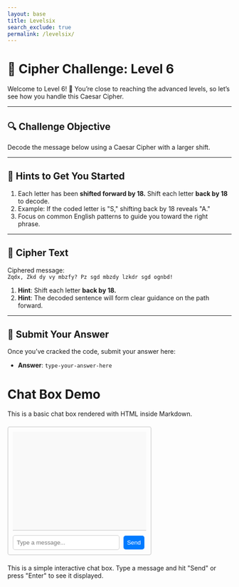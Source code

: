 ```yaml
---
layout: base 
title: Levelsix
search_exclude: true
permalink: /levelsix/
---
```


# 🔐 **Cipher Challenge: Level 6**

Welcome to Level 6! 🧩 You’re close to reaching the advanced levels, so let’s see how you handle this Caesar Cipher.

---

## 🔍 **Challenge Objective**

Decode the message below using a Caesar Cipher with a larger shift.

---

## 🧩 **Hints to Get You Started**

1. Each letter has been **shifted forward by 18.** Shift each letter **back by 18** to decode.
2. Example: If the coded letter is "S," shifting back by 18 reveals "A."
3. Focus on common English patterns to guide you toward the right phrase.

---

## 🔢 **Cipher Text**

Ciphered message:  
`Zqdx, Zkd dy vy mbzfy? Pz sgd mbzdy lzkdr sgd ognbd!`

1. **Hint**: Shift each letter **back by 18.**
2. **Hint**: The decoded sentence will form clear guidance on the path forward.

---

## 📝 **Submit Your Answer**

Once you’ve cracked the code, submit your answer here:


- **Answer**: `type-your-answer-here`







# Chat Box Demo

This is a basic chat box rendered with HTML inside Markdown.

<div id="chat-container" style="width: 300px; margin: 20px 0; border: 2px solid #ddd; border-radius: 5px; padding: 10px; font-family: Arial, sans-serif;">
  <div id="chat-box" style="height: 200px; overflow-y: scroll; border-bottom: 2px solid #ddd; margin-bottom: 10px; padding: 10px; background-color: #f9f9f9;">
    <div id="chat-messages"></div>
  </div>
  <input type="text" id="chat-input" placeholder="Type a message..." style="width: calc(100% - 60px); padding: 8px; margin-right: 5px; border: 1px solid #ccc; border-radius: 5px;" />
  <button id="send-button" style="padding: 8px; background-color: #007bff; color: white; border: none; border-radius: 5px;">Send</button>
</div>

<script>
  const chatMessages = document.getElementById('chat-messages');
  const chatInput = document.getElementById('chat-input');
  const sendButton = document.getElementById('send-button');
  const correctAnswer = 'Hold, Now do you follow? It’s the right path for the code!'; // Define the correct answer here

  function addMessage(text, className) {
    const messageElement = document.createElement('div');
    messageElement.className = className;
    messageElement.textContent = text;
    messageElement.style.margin = '5px 0';
    messageElement.style.padding = '5px';
    messageElement.style.borderRadius = '5px';
    messageElement.style.backgroundColor = className === 'user-message' ? 'black' : 'red';
    chatMessages.appendChild(messageElement);
    chatMessages.scrollTop = chatMessages.scrollHeight;
  }

function addCorrectMessage(text, className) {
    const messageElement = document.createElement('div');
    messageElement.className = className;
    messageElement.textContent = text;
    messageElement.style.margin = '5px 0';
    messageElement.style.padding = '5px';
    messageElement.style.borderRadius = '5px';
    messageElement.style.backgroundColor = className === 'user-message' ? 'black' : 'green';
    chatMessages.appendChild(messageElement);
    chatMessages.scrollTop = chatMessages.scrollHeight;
  }

  sendButton.addEventListener('click', () => {
    const userMessage = chatInput.value.trim();
    if (userMessage) {
      addMessage(`Your answer is: ${userMessage}`, 'user-message');
      chatInput.value = '';

      // Check if the message is correct
      if (userMessage === correctAnswer) {
        setTimeout(() => {
          
          addCorrectMessage("Correct answer! Now you can move on!", 'bot-message');
        }, 1000);
      } else {
        setTimeout(() => {
          addMessage("Try again!", 'bot-message');
        }, 1000);
      }
    }
  });

  chatInput.addEventListener('keypress', (e) => {
    if (e.key === 'Enter') sendButton.click();
  });
</script>


This is a simple interactive chat box. Type a message and hit "Send" or press "Enter" to see it displayed.
